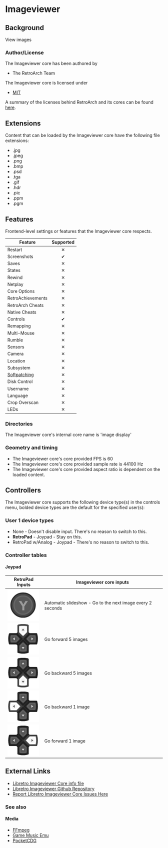 # Imageviewer

## Background

View images

### Author/License

The Imageviewer core has been authored by

- The RetroArch Team

The Imageviewer core is licensed under

- [MIT](https://github.com/libretro/RetroArch/blob/master/cores/libretro-imageviewer/LICENSE)

A summary of the licenses behind RetroArch and its cores can be found [here](../development/licenses.md).

## Extensions

Content that can be loaded by the Imageviewer core have the following file extensions:

- .jpg
- .jpeg
- .png
- .bmp
- .psd
- .tga
- .gif
- .hdr
- .pic
- .ppm
- .pgm

## Features

Frontend-level settings or features that the Imageviewer core respects.

| Feature           | Supported |
|-------------------|:---------:|
| Restart           | ✕         |
| Screenshots       | ✔         |
| Saves             | ✕         |
| States            | ✕         |
| Rewind            | ✕         |
| Netplay           | ✕         |
| Core Options      | ✕         |
| RetroAchievements | ✕         |
| RetroArch Cheats  | ✕         |
| Native Cheats     | ✕         |
| Controls          | ✔         |
| Remapping         | ✕         |
| Multi-Mouse       | ✕         |
| Rumble            | ✕         |
| Sensors           | ✕         |
| Camera            | ✕         |
| Location          | ✕         |
| Subsystem         | ✕         |
| [Softpatching](../guides/softpatching.md) | ✕         |
| Disk Control      | ✕         |
| Username          | ✕         |
| Language          | ✕         |
| Crop Overscan     | ✕         |
| LEDs              | ✕         |

### Directories

The Imageviewer core's internal core name is 'image display'

### Geometry and timing

- The Imageviewer core's core provided FPS is 60
- The Imageviewer core's core provided sample rate is 44100 Hz
- The Imageviewer core's core provided aspect ratio is dependent on the loaded content.

## Controllers

The Imageviewer core supports the following device type(s) in the controls menu, bolded device types are the default for the specified user(s):

### User 1 device types

- None - Doesn't disable input. There's no reason to switch to this.
- **RetroPad** - Joypad - Stay on this.
- RetroPad w/Analog - Joypad - There's no reason to switch to this.

### Controller tables

#### Joypad

| RetroPad Inputs                                | Imageviewer core inputs                                    |
|------------------------------------------------|------------------------------------------------------------|
| ![](../image/retropad/retro_y.png)             | Automatic slideshow - Go to the next image every 2 seconds |
| ![](../image/retropad/retro_dpad_up.png)       | Go forward 5 images                                        |
| ![](../image/retropad/retro_dpad_down.png)     | Go backward 5 images                                       |
| ![](../image/retropad/retro_dpad_left.png)     | Go backward 1 image                                        |
| ![](../image/retropad/retro_dpad_right.png)    | Go forward 1 image                                         |

## External Links

- [Libretro Imageviewer Core info file](https://github.com/libretro/libretro-super/blob/master/dist/info/imageviewer_libretro.info)
- [Libretro Imageviewer Github Repository](https://github.com/libretro/RetroArch/tree/master/cores/libretro-imageviewer)
- [Report Libretro Imageviewer Core Issues Here](https://github.com/libretro/RetroArch/issues)

### See also

#### Media

- [FFmpeg](ffmpeg.md)
- [Game Music Emu](game_music_emu.md)
- [PocketCDG](pocketcdg.md)